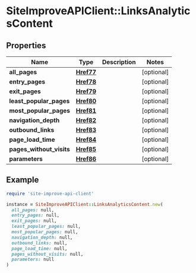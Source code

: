 # SiteImproveAPIClient::LinksAnalyticsContent

## Properties

| Name | Type | Description | Notes |
| ---- | ---- | ----------- | ----- |
| **all_pages** | [**Href77**](Href77.md) |  | [optional] |
| **entry_pages** | [**Href78**](Href78.md) |  | [optional] |
| **exit_pages** | [**Href79**](Href79.md) |  | [optional] |
| **least_popular_pages** | [**Href80**](Href80.md) |  | [optional] |
| **most_popular_pages** | [**Href81**](Href81.md) |  | [optional] |
| **navigation_depth** | [**Href82**](Href82.md) |  | [optional] |
| **outbound_links** | [**Href83**](Href83.md) |  | [optional] |
| **page_load_time** | [**Href84**](Href84.md) |  | [optional] |
| **pages_without_visits** | [**Href85**](Href85.md) |  | [optional] |
| **parameters** | [**Href86**](Href86.md) |  | [optional] |

## Example

```ruby
require 'site-improve-api-client'

instance = SiteImproveAPIClient::LinksAnalyticsContent.new(
  all_pages: null,
  entry_pages: null,
  exit_pages: null,
  least_popular_pages: null,
  most_popular_pages: null,
  navigation_depth: null,
  outbound_links: null,
  page_load_time: null,
  pages_without_visits: null,
  parameters: null
)
```

